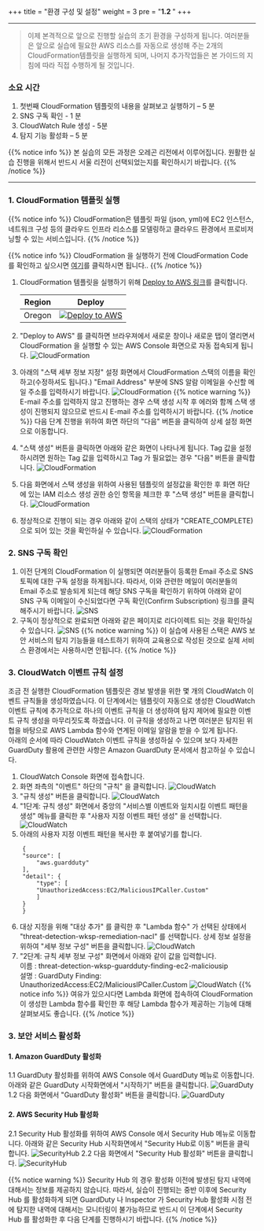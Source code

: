 +++
title = "환경 구성 및 설정"
weight = 3
pre = "<b>1.2 </b>"
+++

* * *
> 이제 본격적으로 앞으로 진행할 실습의 초기 환경을 구성하게 됩니다. 여러분들은 앞으로 실습에 필요한 AWS 리소스를 자동으로 생성해 주는 2개의 CloudFormation템플릿을 실행하게 되며, 나머지 추가작업들은 본 가이드의 지침에 따라 직접 수행하게 될 것입니다.

### 소요 시간
1.	첫번째 CloudFormation 템플릿의 내용을 살펴보고 실행하기 – 5 분
2.	SNS 구독 확인 - 1 분
3. 	CloudWatch Rule 생성 - 5분
4.	탐지 기능 활성화 – 5 분

{{% notice info %}}
본 실습의 모든 과정은 오레곤 리전에서 이루어집니다. 원활한 실습 진행을 위해서 반드시 서울 리전이 선택되었는지를 확인하시기 바랍니다.
{{% /notice %}}
* * * 
### 1. CloudFormation 템플릿 실행

{{% notice info %}}
CloudFormation은 템플릿 파일 (json, yml)에 EC2 인스턴스, 네트워크 구성 등의 클라우드 인프라 리소스를 모델링하고 클라우드 환경에서 프로비저닝할 수 있는 서비스입니다. 
{{% /notice %}}

{{% notice info %}}
CloudFormation 을 실행하기 전에 CloudFormation Code 를 확인하고 싶으시면 [여기](https://github.com/sessin/threatdetection/blob/master/cloudformation/01-environment-setup.yml)를 클릭하시면 됩니다..
{{% /notice %}}

1. CloudFormation 템플릿을 실행하기 위해 [Deploy to AWS 링크](https://ap-northeast-2.console.aws.amazon.com/cloudformation/home?region=ap-northeast-2#/stacks/create/template?stackName=ThreatDetectionWksp-Env-Setup&templateURL=https://do-not-delete-eunsshin-workshop.s3.ap-northeast-2.amazonaws.com/threatdetection/01-environment-setup.yml)를 클릭합니다.  

	|Region|Deploy|
	|------|-----|
	|Oregon|[![Deploy to AWS](/images/deploy-to-aws.png)](https://ap-northeast-2.console.aws.amazon.com/cloudformation/home?region=ap-northeast-2#/stacks/create/template?stackName=ThreatDetectionWksp-Env-Setup&templateURL=https://do-not-delete-eunsshin-workshop.s3.ap-northeast-2.amazonaws.com/threatdetection/01-environment-setup.yml)|
2. "Deploy to AWS" 를 클릭하면 브라우져에서 새로운 창이나 새로운 탭이 열리면서 CloudFormation 을 실행할 수 있는 AWS Console 화면으로 자동 접속되게 됩니다.
![CloudFormation](/images/cloudformation_start.png)

3. 아래의 "스택 세부 정보 지정" 설정 화면에서 CloudFormation 스택의 이름을 확인하고(수정하셔도 됩니다.) "Email Address" 부분에 SNS 알람 이메일을 수신할 메일 주소를 입력하시기 바랍니다.
![CloudFormation](/images/sns_email.png)
{{% notice warning %}}
E-mail 주소를 입력하지 않고 진행하는 경우 스택 생성 시작 후 에러와 함께 스택 생성이 진행되지 않으므로 반드시 E-mail 주소를 입력하시기 바랍니다.
{{% /notice %}}
다음 단계 진행을 위하여 화면 하단의 "다음" 버튼을 클릭하여 상세 설정 화면으로 이동합니다.  

3. "스택 생성" 버튼을 클릭하면 아래와 같은 화면이 나타나게 됩니다. Tag 값을 설정하시려면 원하는 Tag 값을 입력하시고 Tag 가 필요없는 경우 "다음" 버튼을 클릭합니다.
![CloudFormation](/images/stack_option.png)

4. 다음 화면에서 스택 생성을 위하여 사용된 템플릿의 설정값을 확인한 후 화면 하단에 있는 IAM 리소스 생성 권한 승인 항목을 체크한 후 "스택 생성" 버튼을 클릭합니다.
![CloudFormation](/images/iam_permission.png)

5. 정상적으로 진행이 되는 경우 아래와 같이 스택의 상태가 "CREATE_COMPLETE)으로 되어 있는 것을 확인하실 수 있습니다.
![CloudFormation](/images/create_complete.png)

### 2. SNS 구독 확인
1. 이전 단계의 CloudFormation 이 실행되면 여러분들이 등록한 Email 주소로 SNS 토픽에 대한 구독 설정을 하게됩니다. 따라서, 이와 관련한 메일이 여러분들의 Email 주소로 발송되게 되는데 해당 SNS 구독을 확인하기 위하여 아래와 같이 SNS 구독 이메일이 수신되었다면 구독 확인(Confirm Subscription) 링크를 클릭해주시기 바랍니다.
![SNS](/images/confirm_subscription.png)
2. 구독이 정상적으로 완료되면 아래와 같은 페이지로 리다이렉트 되는 것을 확인하실 수 있습니다.
![SNS](/images/confirm_subscription2.png)
{{% notice warning %}}
 이 실습에 사용된 스택은 AWS 보안 서비스의 탐지 기능들을 테스트하기 위하여 교육용으로 작성된 것으로 실제 서비스 환경에서는 사용하시면 안됩니다.
{{% /notice %}}

### 3. CloudWatch 이벤트 규칙 설정
 조금 전 실행한 CloudFormation 템플릿은 경보 발생을 위한 몇 개의 CloudWatch 이벤트 규칙들을 생성하였습니다. 이 단계에서는 템플릿이 자동으로 생성한 CloudWatch 이벤트 규칙에 추가적으로 하나의 이벤트 규칙을 더 생성하여 탐지 제어에 필요한 이벤트 규칙 생성을 마무리짓도록 하겠습니다. 이 규칙을 생성하고 나면 여러분은 탐지된 위협을 바탕으로 AWS Lambda 함수와 연계된 이메일 알람을 받을 수 있게 됩니다.  
 아래의 순서에 따라 CloudWatch 이벤트 규칙을 생성하실 수 있으며 보다 자세한 GuardDuty 활용에 관련한 사항은 Amazon GuardDuty 문서에서 참고하실 수 있습니다.

1. CloudWatch Console 화면에 접속합니다.  
2. 화면 좌측의 "이벤트" 하단의 "규칙" 을 클릭합니다.
![CloudWatch](/images/cloudwatch.png)
3. "규칙 생성" 버튼을 클릭합니다.
![CloudWatch](/images/cloudwatch_rule1.png)
4. "1단계: 규칙 생성" 화면에서 중앙의 "서비스별 이벤트와 일치시킬 이벤트 패턴을 생성" 메뉴를 클릭한 후 "사용자 지정 이벤트 패턴 생성" 을 선택합니다.
![CloudWatch](/images/cloudwatch_rule2.png)
5. 아래의 사용자 지정 이벤트 패턴을 복사한 후 붙여넣기를 합니다.
~~~
	{
	"source": [
		"aws.guardduty"
	],
	"detail": {
		"type": [
		"UnauthorizedAccess:EC2/MaliciousIPCaller.Custom"
		]
	}
	}
~~~

6. 대상 지정을 위해 "대상 추가" 를 클릭한 후 "Lambda 함수" 가 선택된 상태에서 "threat-detection-wksp-remediation-nacl" 를 선택합니다. 상세 정보 설정을 위하여 "세부 정보 구성" 버튼을 클릭합니다.
![CloudWatch](/images/cloudwatch_rule3.png)
7. "2단계: 규칙 세부 정보 구성" 화면에서 아래와 같이 값을 입력합니다.  
 이름 : threat-detection-wksp-guardduty-finding-ec2-maliciousip  
 설명 : GuardDuty Finding: UnauthorizedAccess:EC2/MaliciousIPCaller.Custom
![CloudWatch](/images/cloudwatch_rule4.png)
{{% notice info %}}
 여유가 있으시다면 Lambda 화면에 접속하여 CloudFormation 이 생성한 Lambda 함수를 확인한 후 해당 Lambda 함수가 제공하는 기능에 대해 살펴보셔도 좋습니다.
{{% /notice %}}

### 3. 보안 서비스 활성화
#### 1. Amazon GuardDuty 활성화
1.1 GuardDuty 활성화를 위하여 AWS Console 에서 GuardDuty 메뉴로 이동합니다. 아래와 같은 GuardDuty 시작화면에서 "시작하기" 버튼을 클릭합니다.
![GuardDuty](/images/guardduty1.png)
1.2 다음 화면에서 "GuardDuty 활성화" 버튼을 클릭합니다.
![GuardDuty](/images/guardduty2.png)
#### 2. AWS Security Hub 활성화
2.1 Security Hub 활성화를 위하여 AWS Console 에서 Security Hub 메뉴로 이동합니다. 아래와 같은 Security Hub 시작화면에서 "Security Hub로 이동" 버튼을 클릭합니다.
![SecurityHub](/images/securityhub1.png)
2.2 다음 화면에서 "Security Hub 활성화" 버튼을 클릭합니다.
![SecurityHub](/images/securityhub2.png)

{{% notice warning %}}
 Security Hub 의 경우 활성화 이전에 발생된 탐지 내역에 대해서는 정보를 제공하지 않습니다. 따라서, 실습이 진행되는 중반 이후에 Security Hub 를 활성화하게 되면 GuardDuty 나 Inspector 가 Security Hub 활성화 시점 전에 탐지한 내역에 대해서는 모니터링이 불가능하므로 반드시 이 단계에서 Security Hub 를 활성화한 후 다음 단계를 진행하시기 바랍니다.
{{% /notice %}}
